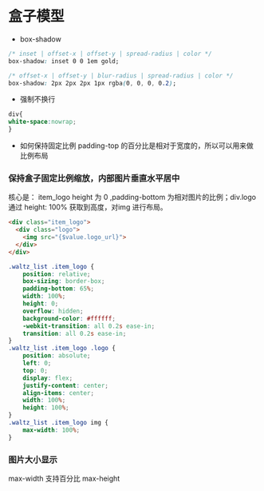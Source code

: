 # 盒子模型

- box-shadow
```css
/* inset | offset-x | offset-y | spread-radius | color */
box-shadow: inset 0 0 1em gold;

/* offset-x | offset-y | blur-radius | spread-radius | color */
box-shadow: 2px 2px 2px 1px rgba(0, 0, 0, 0.2);
```

- 强制不换行
```css
div{
white-space:nowrap;
}
```

- 如何保持固定比例
padding-top 的百分比是相对于宽度的，所以可以用来做比例布局

### 保持盒子固定比例缩放，内部图片垂直水平居中

核心是： item_logo height 为 0 ,padding-bottom 为相对图片的比例；div.logo 通过 height: 100% 获取到高度，对img 进行布局。
```html
<div class="item_logo">
  <div class="logo">
    <img src="{$value.logo_url}">
  </div>
</div>
```

```css
.waltz_list .item_logo {
	position: relative;
	box-sizing: border-box;
	padding-bottom: 65%;
	width: 100%;
	height: 0;
	overflow: hidden;
	background-color: #ffffff;
	-webkit-transition: all 0.2s ease-in;
	transition: all 0.2s ease-in;
}
.waltz_list .item_logo .logo {
	position: absolute;
	left: 0;
	top: 0;
	display: flex;
	justify-content: center;
	align-items: center;
	width: 100%;
	height: 100%;
}
.waltz_list .item_logo img {
	max-width: 100%;
}
```

### 图片大小显示
max-width 支持百分比
max-height 
